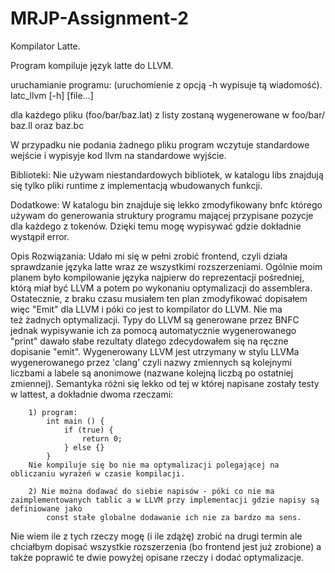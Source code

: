 # MRJP-Assignment-2

Kompilator Latte.

Program kompiluje język latte do LLVM.

uruchamianie programu:
(uruchomienie z opcją -h wypisuje tą wiadomość).
    latc_llvm [-h] [file...]

dla każdego pliku (foo/bar/baz.lat) z listy zostaną wygenerowane w foo/bar/ baz.ll oraz baz.bc

W przypadku nie podania żadnego pliku program wczytuje standardowe wejście i wypisyje kod llvm na standardowe wyjście.

Biblioteki:
    Nie używam niestandardowych bibliotek, w katalogu libs znajdują się tylko pliki runtime z implementacją wbudowanych funkcji.

Dodatkowe:
    W katalogu bin znajduje się lekko zmodyfikowany bnfc którego używam do generowania struktury programu mającej przypisane pozycje
dla każdego z tokenów. Dzięki temu mogę wypisywać gdzie dokładnie wystąpił error.

Opis Rozwiązania:
    Udało mi się w pełni zrobić frontend, czyli działa sprawdzanie języka latte wraz ze wszystkimi rozszerzeniami. Ogólnie moim planem było
kompilowanie języka najpierw do reprezentacji pośredniej, którą miał być LLVM a potem po wykonaniu optymalizacji do assemblera. Ostatecznie,
z braku czasu musiałem ten plan zmodyfikować dopisałem więc "Emit" dla LLVM i póki co jest to kompilator do LLVM. Nie ma też żadnych optymalizacji.
Typy do LLVM są generowane przez BNFC jednak wypisywanie ich za pomocą automatycznie wygenerowanego "print" dawało słabe rezultaty dlatego zdecydowałem
się na ręczne dopisanie "emit". Wygenerowany LLVM jest utrzymany w stylu LLVMa wygenerowanego przez 'clang' czyli nazwy zmiennych są kolejnymi
liczbami a labele są anonimowe (nazwane kolejną liczbą po ostatniej zmiennej).
    Semantyka różni się lekko od tej w której napisane zostały testy w lattest, a dokładnie dwoma rzeczami:
        
        1) program:
            int main () {
                if (true) {
                    return 0;
                } else {}
            }
        Nie kompiluje się bo nie ma optymalizacji polegającej na obliczaniu wyrażeń w czasie kompilacji.

        2) Nie można dodawać do siebie napisów - póki co nie ma zaimplementowanych tablic a w LLVM przy implementacji gdzie napisy są definiowane jako
            const stałe globalne dodawanie ich nie za bardzo ma sens.

Nie wiem ile z tych rzeczy mogę (i ile zdążę) zrobić na drugi termin ale chciałbym dopisać wszystkie rozszerzenia (bo frontend jest już zrobione)
a także poprawić te dwie powyżej opisane rzeczy i dodać optymalizacje. 


